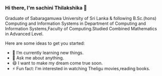 ### Hi there, I'm sachini Thilakshika 👋
Graduate of Sabaragamuwa University of Sri Lanka & following B.Sc.(hons) Computing and Information Systems in Department of Computing and Information Systems,Faculty of Computing.Studied Combined Mathematics in Advanced Level.

Here are some ideas to get you started:

- 🌱 I’m currently learning new things.
- 💬 Ask me about anything.
- 😄 I want to make my dream come true soon.
- ⚡ Fun fact: I'm interested in watching Theligu movies,reading books.
